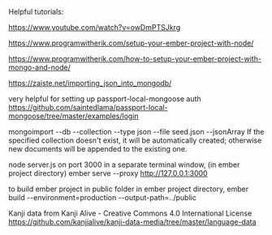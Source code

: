 Helpful tutorials:

https://www.youtube.com/watch?v=owDmPTSJkrg

https://www.programwitherik.com/setup-your-ember-project-with-node/

https://www.programwitherik.com/how-to-setup-your-ember-project-with-mongo-and-node/

https://zaiste.net/importing_json_into_mongodb/

very helpful for setting up passport-local-mongoose auth
https://github.com/saintedlama/passport-local-mongoose/tree/master/examples/login

mongoimport --db <db-name> --collection <coll-name> --type json --file seed.json
--jsonArray
If the specified collection doesn't exist, it will be automatically created; otherwise new documents will be appended to the existing one.

node server.js on port 3000
in a separate terminal window, (in ember project directory) ember serve --proxy http://127.0.0.1:3000

to build ember project in public folder
in ember project directory, ember build --environment=production --output-path=../public

Kanji data from Kanji Alive - Creative Commons 4.0 International License
https://github.com/kanjialive/kanji-data-media/tree/master/language-data